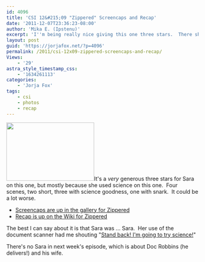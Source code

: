 ```yaml
---
id: 4096
title: 'CSI 12&#215;09 "Zippered" Screencaps and Recap'
date: '2011-12-07T23:36:23-08:00'
author: 'Mika E. (Ipstenu)'
excerpt: 'I''m being really nice giving this one three stars.  There should have been more Sara.'
layout: post
guid: 'https://jorjafox.net/?p=4096'
permalink: /2011/csi-12x09-zippered-screencaps-and-recap/
Views:
    - '29'
astra_style_timestamp_css:
    - '1634261113'
categories:
    - 'Jorja Fox'
tags:
    - csi
    - photos
    - recap
---
```


<img class="alignleft size-medium wp-image-4097" title="zippered-recap" src="//static.jorjafox.net/wordpress/2011/12/zippered-recap-230x153.jpg" alt="" width="230" height="153" />It's a _very_ generous three stars for Sara on this one, but mostly because she used science on this one.  Four scenes, two short, three with science goodness, one with snark.  It could be a lot worse.
<ul>
	<li><a href="https://jorjafox.net/gallery/tv/csi/season12/zippered/">Screencaps are up in the gallery for Zippered</a></li>
	<li><a href="https://jorjafox.net/wiki/Zippered">Recap is up on the Wiki for Zippered</a></li>
</ul>
The best I can say about it is that Sara was ... Sara.  Her use of the document scanner had me shouting "<a href="http://www.thinkgeek.com/tshirts-apparel/xkcd/dac5/">Stand back! I'm going to try science!</a>"

There's no Sara in next week's episode, which is about Doc Robbins (he delivers!) and his wife.

&nbsp;

&nbsp;
